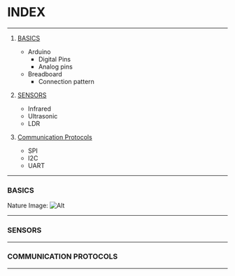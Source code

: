 # INDEX
***
 1) [BASICS](#BASICS)
    *  Arduino
         * Digital Pins
        * Analog pins
    * Breadboard
        * Connection pattern
2) [SENSORS](#SENSORS)
    * Infrared
    * Ultrasonic 
    * LDR

3) [Communication Protocols](#COMMUNICATION-PROTOCOLS)
    * SPI
    * I2C
    * UART
***    
### BASICS
Nature Image: ![Alt](https://www.carwale.com/hyundai-cars/venue/images/hyundai-venue-exterior-154436/)
***
### SENSORS
***
### COMMUNICATION PROTOCOLS
***



 
